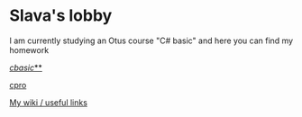 # Slava's lobby

I am currently studying an Otus course "C# basic" and here you can find my homework

[_cbasic_**](./cbasic/index.md)

[cpro](./404.md)

[My wiki / useful links](./wiki.md)
